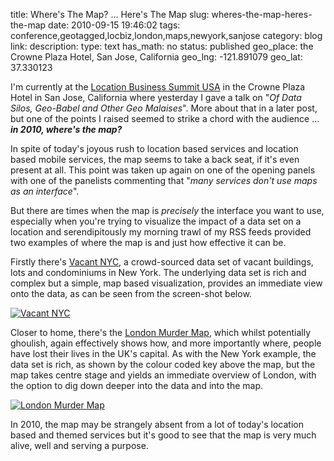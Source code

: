 title: Where's The Map? ... Here's The Map
slug: wheres-the-map-heres-the-map
date: 2010-09-15 19:46:02
tags: conference,geotagged,locbiz,london,maps,newyork,sanjose
category: blog
link: 
description: 
type: text
has_math: no
status: published
geo_place: the Crowne Plaza Hotel, San Jose, California
geo_lng: -121.891079
geo_lat: 37.330123

I'm currently at the [Location Business Summit USA](https://www.thewherebusiness.com/locationbusinesssummitusa/ "https://www.thewherebusiness.com/locationbusinesssummitusa/") in the Crowne Plaza Hotel in San Jose, California where yesterday I gave a talk on "*Of Data Silos, Geo-Babel and Other Geo Malaises*". More about that in a later post, but one of the points I raised seemed to strike a chord with the audience ... ***in 2010, where's the map?***

In spite of today's joyous rush to location based services and location based mobile services, the map seems to take a back seat, if it's even present at all. This point was taken up again on one of the opening panels with one of the panelists commenting that "*many services don't use maps as an interface*".

But there are times when the map is *precisely* the interface you want to use, especially when you're trying to visualize the impact of a data set on a location and serendipitously my morning trawl of my RSS feeds provided two examples of where the map is and just how effective it can be.

<!-- TEASER_END -->

Firstly there's [Vacant NYC](https://vacantnyc.crowdmap.com/ "https://vacantnyc.crowdmap.com/"), a crowd-sourced data set of vacant buildings, lots and condominiums in New York. The underlying data set is rich and complex but a simple, map based visualization, provides an immediate view onto the data, as can be seen from the screen-shot below.

[![Vacant NYC](/wp-content/uploads/2010/09/VacantNYC-300x230.jpg "Vacant NYC")](https://vacantnyc.crowdmap.com/ "https://vacantnyc.crowdmap.com/")

Closer to home, there's the [London Murder Map](https://www.murdermap.co.uk/murder-map.asp "https://www.murdermap.co.uk/murder-map.asp"), which whilst potentially ghoulish, again effectively shows how, and more importantly where, people have lost their lives in the UK's capital. As with the New York example, the data set is rich, as shown by the colour coded key above the map, but the map takes centre stage and yields an immediate overview of London, with the option to dig down deeper into the data and into the map.

[![London Murder Map](/wp-content/uploads/2010/09/LondonMurderMap-300x267.jpg "London Murder Map")](https://www.murdermap.co.uk/murder-map.asp "https://www.murdermap.co.uk/murder-map.asp")

In 2010, the map may be strangely absent from a lot of today's location based and themed services but it's good to see that the map is very much alive, well and serving a purpose.




